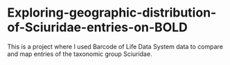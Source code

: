 # Exploring-geographic-distribution-of-Sciuridae-entries-on-BOLD

This is a project where I used Barcode of Life Data System data to compare and map entries of the taxonomic group Sciuridae.
